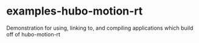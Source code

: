 examples-hubo-motion-rt
=======================

Demonstration for using, linking to, and compiling applications which build off of hubo-motion-rt
